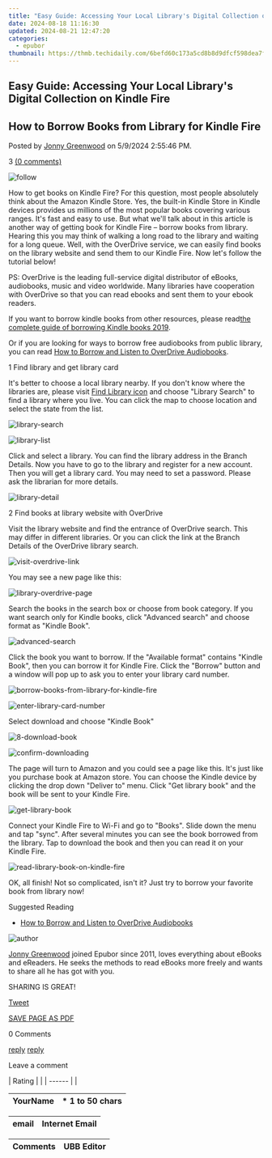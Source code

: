 ```yaml
---
title: "Easy Guide: Accessing Your Local Library's Digital Collection on Kindle Fire"
date: 2024-08-18 11:16:30
updated: 2024-08-21 12:47:20
categories:
  - epubor
thumbnail: https://thmb.techidaily.com/6befd60c173a5cd8b8d9dfcf598dea7f7e1558ad2a50419820d4a5c540b52039.jpg
---
```


## Easy Guide: Accessing Your Local Library's Digital Collection on Kindle Fire

## How to Borrow Books from Library for Kindle Fire

Posted by [Jonny Greenwood](https://plus.google.com/u/0/+JonnyGreenwood999) on 5/9/2024 2:55:46 PM.

3 [(0 comments)](http://www.epubor.com/#comment-area) 



![follow](http://www.epubor.com/images/follow.png)

How to get books on Kindle Fire? For this question, most people absolutely think about the Amazon Kindle Store. Yes, the built-in Kindle Store in Kindle devices provides us millions of the most popular books covering various ranges. It's fast and easy to use. But what we'll talk about in this article is another way of getting book for Kindle Fire – borrow books from library. Hearing this you may think of walking a long road to the library and waiting for a long queue. Well, with the OverDrive service, we can easily find books on the library website and send them to our Kindle Fire. Now let's follow the tutorial below!

PS: OverDrive is the leading full-service digital distributor of eBooks, audiobooks, music and video worldwide. Many libraries have cooperation with OverDrive so that you can read ebooks and sent them to your ebook readers.

If you want to borrow kindle books from other resources, please read[the complete guide of borrowing Kindle books 2019](https://tools.techidaily.com/epubor/products/).

Or if you are looking for ways to borrow free audiobooks from public library, you can read [How to Borrow and Listen to OverDrive Audiobooks](https://tools.techidaily.com/epubor/products/).

1 Find library and get library card 

It's better to choose a local library nearby. If you don't know where the libraries are, please visit [Find Library icon](https://www.overdrive.com/libraries) and choose "Library Search" to find a library where you live. You can click the map to choose location and select the state from the list.

![library-search](https://www.epubor.com/images/uppic/1-library-search.jpg)

![library-list](https://www.epubor.com/images/uppic/2-library-list.jpg)

Click and select a library. You can find the library address in the Branch Details. Now you have to go to the library and register for a new account. Then you will get a library card. You may need to set a password. Please ask the librarian for more details.

![library-detail](https://www.epubor.com/images/uppic/3-library-detail.jpg)

2 Find books at library website with OverDrive 

Visit the library website and find the entrance of OverDrive search. This may differ in different libraries. Or you can click the link at the Branch Details of the OverDrive library search.

![visit-overdrive-link](https://www.epubor.com/images/uppic/3-visit-overdrive-link.jpg)

You may see a new page like this:

![library-overdrive-page](https://www.epubor.com/images/uppic/4-library-overdrive-page.jpg)

Search the books in the search box or choose from book category. If you want search only for Kindle books, click "Advanced search" and choose format as "Kindle Book".

![advanced-search](https://www.epubor.com/images/uppic/5-advanced-search.jpg)

Click the book you want to borrow. If the "Available format" contains "Kindle Book", then you can borrow it for Kindle Fire. Click the "Borrow" button and a window will pop up to ask you to enter your library card number. 

![borrow-books-from-library-for-kindle-fire](https://www.epubor.com/images/uppic/6-select-book.jpg)

![enter-library-card-number](https://www.epubor.com/images/uppic/7-enter-library-card-number.jpg)

Select download and choose "Kindle Book"

![8-download-book](https://www.epubor.com/images/uppic/8-download-book.jpg)

![confirm-downloading](https://www.epubor.com/images/uppic/9-confirm-downloading.jpg)

The page will turn to Amazon and you could see a page like this. It's just like you purchase book at Amazon store. You can choose the Kindle device by clicking the drop down "Deliver to" menu. Click "Get library book" and the book will be sent to your Kindle Fire.

![get-library-book](https://www.epubor.com/images/uppic/10-get-library-book.jpg)

Connect your Kindle Fire to Wi-Fi and go to "Books". Slide down the menu and tap "sync". After several minutes you can see the book borrowed from the library. Tap to download the book and then you can read it on your Kindle Fire.

![read-library-book-on-kindle-fire](https://www.epubor.com/images/uppic/11-read-library-book-on-kindle-fire.jpg)

OK, all finish! Not so complicated, isn't it? Just try to borrow your favorite book from library now!

Suggested Reading

* [How to Borrow and Listen to OverDrive Audiobooks](https://tools.techidaily.com/epubor/products/)

![author](https://www.epubor.com/images/uppic/jonny.png)

[Jonny Greenwood](https://plus.google.com/u/0/+JonnyGreenwood999) joined Epubor since 2011, loves everything about eBooks and eReaders. He seeks the methods to read eBooks more freely and wants to share all he has got with you.

SHARING IS GREAT!

[Tweet](https://twitter.com/share) 

[SAVE PAGE AS PDF](https://tools.techidaily.com/epubor/products/) 



0 Comments

[reply](https://tools.techidaily.com/epubor/products/) [reply](https://tools.techidaily.com/epubor/products/) 

Leave a comment

| Rating |  |
| ------ |  |

| YourName | \*  1 to 50 chars |
| -------- | ----------------- |

| email | Internet Email |
| ----- | -------------- |

| Comments | UBB Editor |
| -------- | ---------- |

<ins class="adsbygoogle"
     style="display:block"
     data-ad-format="autorelaxed"
     data-ad-client="ca-pub-7571918770474297"
     data-ad-slot="1223367746"></ins>



<ins class="adsbygoogle"
     style="display:block"
     data-ad-client="ca-pub-7571918770474297"
     data-ad-slot="8358498916"
     data-ad-format="auto"
     data-full-width-responsive="true"></ins>
